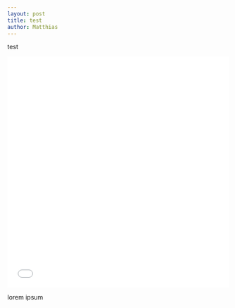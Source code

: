 ```yaml
---
layout: post
title: test
author: Matthias
---
```



test

<iframe src="/_includes/fig.html" height="525" width="100%" style="border:none;"></iframe>

lorem ipsum
